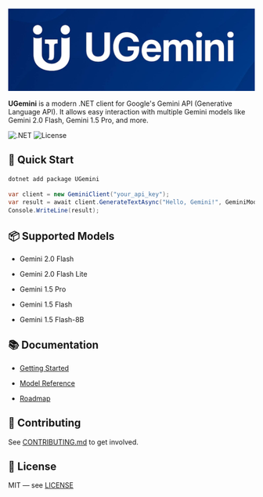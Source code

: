 ![Header](https://github.com/thesuleymanov/UGemini/blob/main/images/header.jpg?raw=true)

**UGemini** is a modern .NET client for Google's Gemini API (Generative Language API). It allows easy interaction with multiple Gemini models like Gemini 2.0 Flash, Gemini 1.5 Pro, and more.

![.NET](https://img.shields.io/badge/.NET-Standard%202.0-blue)
![License](https://img.shields.io/github/license/thesuleymanov/UGemini)

## 🚀 Quick Start

```bash
dotnet add package UGemini
```

```csharp
var client = new GeminiClient("your_api_key");
var result = await client.GenerateTextAsync("Hello, Gemini!", GeminiModel.Gemini20Flash);
Console.WriteLine(result);
```

## 📦 Supported Models

* Gemini 2.0 Flash

* Gemini 2.0 Flash Lite

* Gemini 1.5 Pro

* Gemini 1.5 Flash

* Gemini 1.5 Flash-8B

## 📚 Documentation

* [Getting Started](https://github.com/thesuleymanov/UGemini/blob/main/docs/getting-started.md)

* [Model Reference](https://github.com/thesuleymanov/UGemini/blob/main/docs/models.md)

* [Roadmap](https://github.com/thesuleymanov/UGemini/blob/main/docs/roadmap.md)

## 🤝 Contributing

See [CONTRIBUTING.md](https://github.com/thesuleymanov/UGemini/blob/main/CONTRIBUTING.md) to get involved.

## 📜 License

MIT — see [LICENSE](https://github.com/thesuleymanov/UGemini/blob/main/LICENSE)